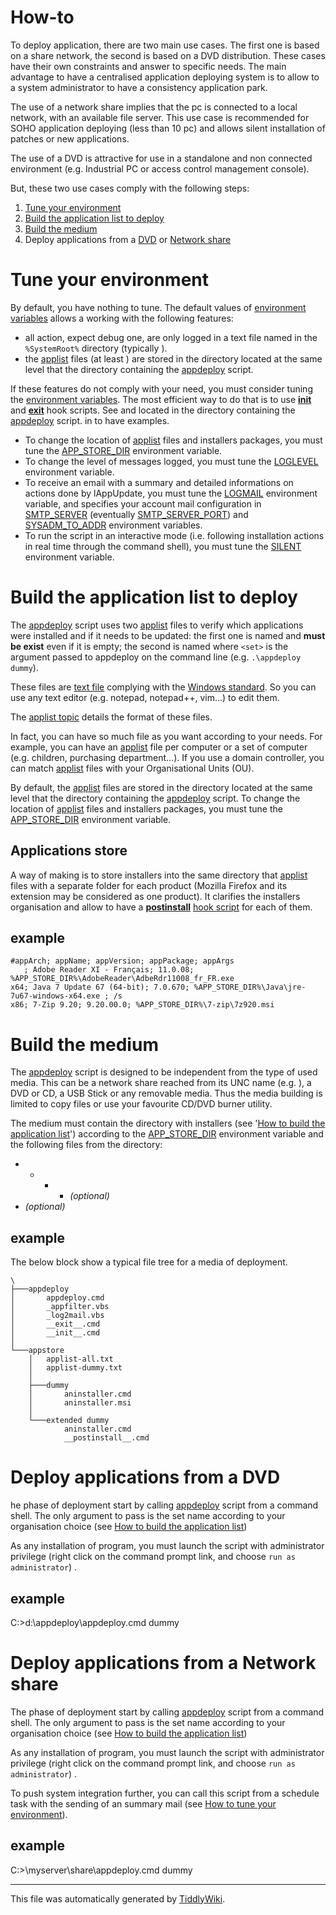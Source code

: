# How-to

To deploy application, there are two main use cases. The first one is based on
a share network, the second is based on a DVD distribution. These cases have
their own constraints and answer to specific needs. The main advantage to have
a centralised application deploying system is to allow to a system
administrator to have a consistency application park.

The use of a network share implies that the pc is connected to a local
network, with an available file server. This use case is recommended for SOHO
application deploying (less than 10 pc) and allows silent installation of
patches or new applications.

The use of a DVD is attractive for use in a standalone and non connected
environment (e.g. Industrial PC or access control management console).

But, these two use cases comply with the following steps:

  1. [Tune your environment ][1]
  2. [Build the application list to deploy][2]
  3. [Build the medium][3]
  4. Deploy applications from a [DVD][4] or [Network share][5]

# Tune your environment

By default, you have nothing to tune. The default values of [environment
variables][6] allows a working with the following features:

  * all action, expect debug one, are only logged in a text file named in the `%SystemRoot%` directory (typically ).
  * the [applist][7] files (at least ) are stored in the directory located at the same level that the directory containing the [appdeploy][8] script.

If these features do not comply with your need, you must consider tuning the
[environment variables][6]. The most efficient way to do that is to use
[__init__][9] and [__exit__][10] hook scripts. See and located in the
directory containing the [appdeploy][8] script. in to have examples.

  * To change the location of [applist][7] files and installers packages, you must tune the [APP_STORE_DIR][11] environment variable. 
  * To change the level of messages logged, you must tune the [LOGLEVEL][12] environment variable.
  * To receive an email with a summary and detailed informations on actions done by lAppUpdate, you must tune the [LOGMAIL][13] environment variable, and specifies your account mail configuration in [SMTP_SERVER][14] (eventually [SMTP_SERVER_PORT][15]) and [SYSADM_TO_ADDR][16] environment variables.
  * To run the script in an interactive mode (i.e. following installation actions in real time through the command shell), you must tune the [SILENT][17] environment variable.

# Build the application list to deploy

The [appdeploy][8] script uses two [applist][7] files to verify which
applications were installed and if it needs to be updated: the first one is
named and **must be exist** even if it is empty; the second is named where
`<set>` is the argument passed to appdeploy on the command line (e.g.
`.\appdeploy dummy`).

These files are [text file][18] complying with the [Windows standard][19]. So
you can use any text editor (e.g. notepad, notepad++, vim...) to edit them.

The [applist topic][7] details the format of these files.

In fact, you can have so much file as you want according to your needs. For
example, you can have an [applist][7] file per computer or a set of computer
(e.g. children, purchasing department...). If you use a domain controller, you
can match [applist][7] files with your Organisational Units (OU).

By default, the [applist][7] files are stored in the directory located at the
same level that the directory containing the [appdeploy][8] script. To change
the location of [applist][7] files and installers packages, you must tune the
[APP_STORE_DIR][11] environment variable.

## Applications store

A way of making is to store installers into the same directory that
[applist][7] files with a separate folder for each product (Mozilla Firefox
and its extension may be considered as one product). It clarifies the
installers organisation and allow to have a [__postinstall__][20] [hook
script][21] for each of them.

## example

    #appArch; appName; appVersion; appPackage; appArgs
       ; Adobe Reader XI - Français; 11.0.08; %APP_STORE_DIR%\AdobeReader\AdbeRdr11008_fr_FR.exe
    x64; Java 7 Update 67 (64-bit); 7.0.670; %APP_STORE_DIR%\Java\jre-7u67-windows-x64.exe ; /s 
    x86; 7-Zip 9.20; 9.20.00.0; %APP_STORE_DIR%\7-zip\7z920.msi

# Build the medium

The [appdeploy][8] script is designed to be independent from the type of used
media. This can be a network share reached from its UNC name (e.g. ), a DVD or
CD, a USB Stick or any removable media. Thus the media building is limited to
copy files or use your favourite CD/DVD burner utility.

The medium must contain the directory with installers (see '[How to build the
application list][2]') according to the [APP_STORE_DIR][11] environment
variable and the following files from the directory:

  *   *   *   * _(optional)_
  * _(optional)_

## example

The below block show a typical file tree for a media of deployment.

    \
    ├───appdeploy
    │       appdeploy.cmd
    │       _appfilter.vbs
    │       _log2mail.vbs
    │       __exit__.cmd
    │       __init__.cmd
    │       
    └───appstore
        │   applist-all.txt
        │   applist-dummy.txt
        │   
        ├───dummy
        │       aninstaller.cmd
        │       aninstaller.msi
        │              
        └───extended dummy
                aninstaller.cmd
                __postinstall__.cmd

# Deploy applications from a DVD

he phase of deployment start by calling [appdeploy][8] script from a command
shell. The only argument to pass is the set name according to your
organisation choice (see [How to build the application list][2])

As any installation of program, you must launch the script with administrator
privilege (right click on the command prompt link, and choose `run as
administrator`) .

## example

C:\>d:\appdeploy\appdeploy.cmd dummy

# Deploy applications from a Network share

The phase of deployment start by calling [appdeploy][8] script from a command
shell. The only argument to pass is the set name according to your
organisation choice (see [How to build the application list][2])

As any installation of program, you must launch the script with administrator
privilege (right click on the command prompt link, and choose `run as
administrator`) .

To push system integration further, you can call this script from a schedule
task with the sending of an summary mail (see [How to tune your
environment][1]).

## example

C:>\\myserver\share\appdeploy.cmd dummy

* * *

This file was automatically generated by [TiddlyWiki][22].

   [1]: #How%20to%20tune%20your%20environment
   [2]: #How%20to%20build%20the%20application%20list
   [3]: #How%20to%20build%20the%20medium
   [4]: #How%20to%20deploy%20from%20a%20DVD
   [5]: #How%20to%20deploy%20through%20a%20network
   [6]: #Environment%20Variables
   [7]: #applist
   [8]: #appdeploy
   [9]: #__init__
   [10]: #__exit__
   [11]: #APP_STORE_DIR
   [12]: #LOGLEVEL
   [13]: #LOGMAIL
   [14]: #SMTP_SERVER
   [15]: #SMTP_SERVER_PORT
   [16]: #SYSADM_TO_ADDR
   [17]: #SILENT
   [18]: http://en.wikipedia.org/wiki/Text_file
   [19]: http://en.wikipedia.org/wiki/Text_file#Standard_Windows_.txt_files
   [20]: #__postinstall__
   [21]: #Hook%20script
   [22]: http://tiddlywiki.com/

